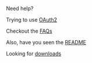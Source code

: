 Need help? 

Trying to use [OAuth2](Using-OAuth2.0)

Checkout the [FAQs](FAQ)

Also, have you seen the [README](https://github.com/googleads/googleads-java-lib/blob/master/README.md)

Looking for [downloads](https://github.com/googleads/googleads-java-lib/releases)